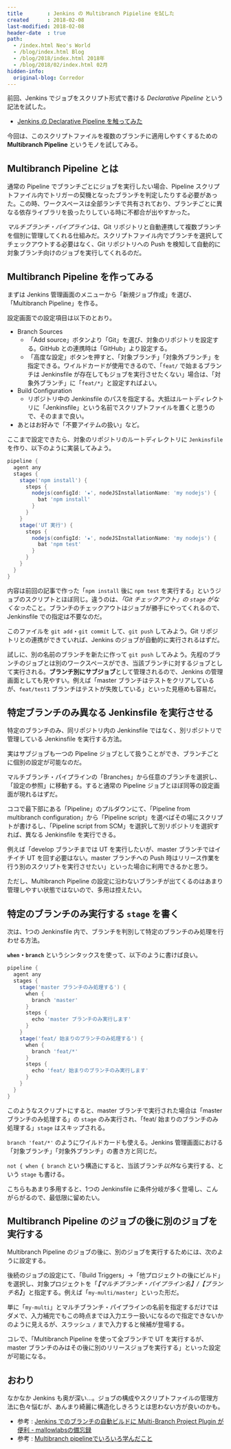 ```yaml
---
title        : Jenkins の Multibranch Pipieline を試した
created      : 2018-02-08
last-modified: 2018-02-08
header-date  : true
path:
  - /index.html Neo's World
  - /blog/index.html Blog
  - /blog/2018/index.html 2018年
  - /blog/2018/02/index.html 02月
hidden-info:
  original-blog: Corredor
---
```


前回、Jenkins でジョブをスクリプト形式で書ける *Declarative Pipeline* という記法を試した。

- [Jenkins の Declarative Pipeline を触ってみた](/blog/2018/02/07-02.html)

今回は、このスクリプトファイルを複数のブランチに適用しやすくするための **Multibranch Pipeline** というモノを試してみる。

## Multibranch Pipeline とは

通常の Pipeline でブランチごとにジョブを実行したい場合、Pipeline スクリプトファイル内でトリガーの契機となったブランチを判定したりする必要があった。この時、ワークスペースは全部ランチで共有されており、ブランチごとに異なる依存ライブラリを扱ったりしている時に不都合が出やすかった。

*マルチブランチ・パイプライン*は、Git リポジトリと自動連携して複数ブランチを個別に管理してくれる仕組みだ。スクリプトファイル内でブランチを選択してチェックアウトする必要はなく、Git リポジトリへの Push を検知して自動的に対象ブランチ向けのジョブを実行してくれるのだ。

## Multibranch Pipeline を作ってみる

まずは Jenkins 管理画面のメニューから「新規ジョブ作成」を選び、「Multibranch Pipeline」を作る。

設定画面での設定項目は以下のとおり。

- Branch Sources
  - 「Add source」ボタンより「Git」を選び、対象のリポジトリを設定する。GitHub との連携時は「GitHub」より設定する。
  - 「高度な設定」ボタンを押すと、「対象ブランチ」「対象外ブランチ」を指定できる。ワイルドカードが使用できるので、「`feat/` で始まるブランチは Jenkinsfile が存在してもジョブを実行させたくない」場合は、「対象外ブランチ」に「`feat/*`」と設定すればよい。
- Build Configuration
  - リポジトリ中の Jenkinsfile のパスを指定する。大抵はルートディレクトリに「Jenkinsfile」という名前でスクリプトファイルを置くと思うので、そのままで良い。
- あとはお好みで「不要アイテムの扱い」など。

ここまで設定できたら、対象のリポジトリのルートディレクトリに `Jenkinsfile` を作り、以下のように実装してみよう。

```groovy
pipeline {
  agent any
  stages {
    stage('npm install') {
      steps {
        nodejs(configId: '★', nodeJSInstallationName: 'my nodejs') {
          bat 'npm install'
        }
      }
    }
    stage('UT 実行') {
      steps {
        nodejs(configId: '★', nodeJSInstallationName: 'my nodejs') {
          bat 'npm test'
        }
      }
    }
  }
}
```

内容は前回の記事で作った「`npm install` 後に `npm test` を実行する」というジョブのスクリプトとほぼ同じ。違うのは、*「Git チェックアウト」の `stage` がなくなった*こと。ブランチのチェックアウトはジョブが勝手にやってくれるので、Jenkinsfile での指定は不要なのだ。

このファイルを `git add`・`git commit` して、`git push` してみよう。Git リポジトリとの連携ができていれば、Jenkins のジョブが自動的に実行されるはずだ。

試しに、別の名前のブランチを新たに作って `git push` してみよう。先程のブランチのジョブとは別のワークスペースができ、当該ブランチに対するジョブとして実行される。**ブランチ別にサブジョブ**として管理されるので、Jenkins の管理画面としても見やすい。例えば「master ブランチはテストをクリアしているが、`feat/test1` ブランチはテストが失敗している」といった見極めも容易だ。

## 特定ブランチのみ異なる Jenkinsfile を実行させる

特定のブランチのみ、同リポジトリ内の Jenkinsfile ではなく、別リポジトリで管理している Jenkinsfile を実行する方法。

実はサブジョブも一つの Pipeline ジョブとして扱うことができ、ブランチごとに個別の設定が可能なのだ。

マルチブランチ・パイプラインの「Branches」から任意のブランチを選択し、「設定の参照」に移動する。すると通常の Pipeline ジョブとほぼ同等の設定画面が現れるはずだ。

ココで最下部にある「Pipeline」のプルダウンにて、「Pipeline from multibranch configuration」から「Pipeline script」を選べばその場にスクリプトが書けるし、「Pipeline script from SCM」を選択して別リポジトリを選択すれば、異なる Jenkinsfile を実行できる。

例えば「develop ブランチまでは UT を実行したいが、master ブランチではイチイチ UT を回す必要はない。master ブランチへの Push 時はリリース作業を行う別のスクリプトを実行させたい」といった場合に利用できるかと思う。

ただし、Multibranch Pipeline の設定に沿わないブランチが出てくるのはあまり管理しやすい状態ではないので、多用は控えたい。

## 特定のブランチのみ実行する `stage` を書く

次は、1つの Jenkinsfile 内で、ブランチを判別して特定のブランチのみ処理を行わせる方法。

**`when`・`branch`** というシンタックスを使って、以下のように書けば良い。

```groovy
pipeline {
  agent any
  stages {
    stage('master ブランチのみ処理する') {
      when {
        branch 'master'
      }
      steps {
        echo 'master ブランチのみ実行します'
      }
    }
    stage('feat/ 始まりのブランチのみ処理する') {
      when {
        branch 'feat/*'
      }
      steps {
        echo 'feat/ 始まりのブランチのみ実行します'
      }
    }
  }
}
```

このようなスクリプトにすると、master ブランチで実行された場合は「master ブランチのみ処理する」の `stage` のみ実行され、「feat/ 始まりのブランチのみ処理する」`stage` はスキップされる。

`branch 'feat/*'` のようにワイルドカードも使える。Jenkins 管理画面における「対象ブランチ」「対象外ブランチ」の書き方と同じだ。

`not { when { branch` という構造にすると、当該ブランチ*以外*なら実行する、という `stage` も書ける。

こちらもあまり多用すると、1つの Jenkinsfile に条件分岐が多く登場し、こんがらがるので、最低限に留めたい。

## Multibranch Pipeline のジョブの後に別のジョブを実行する

Multibranch Pipeline のジョブの後に、別のジョブを実行するためには、次のように設定する。

後続のジョブの設定にて、「Build Triggers」→「他プロジェクトの後にビルド」を選択し、対象プロジェクトを「*【マルチブランチ・パイプライン名】/【ブランチ名】*」と指定する。例えば「`my-multi/master`」といった形だ。

単に「`my-multi`」とマルチブランチ・パイプラインの名前を指定するだけではダメで、入力補完でもこの時点までは入力エラー扱いになるので指定できないかのように見えるが、スラッシュ `/` まで入力すると候補が登場する。

コレで、「Multibranch Pipeline を使って全ブランチで UT を実行するが、master ブランチのみはその後に別のリリースジョブを実行する」といった設定が可能になる。

## おわり

なかなか Jenkins も奥が深い…。ジョブの構成やスクリプトファイルの管理方法に色々悩むが、あんまり綺麗に構造化しきろうとは思わない方が良いのかも。

- 参考 : [Jenkins でのブランチの自動ビルドに Multi-Branch Project Plugin が便利 - mallowlabsの備忘録](http://d.hatena.ne.jp/mallowlabs/20150609/jenkins_multi_branch_project_plugin)
- 参考 : [Multibranch pipelineでいろいろ学んだこと](https://www.slideshare.net/RecruitLifestyle/multibranch-pipeline-77688662)
